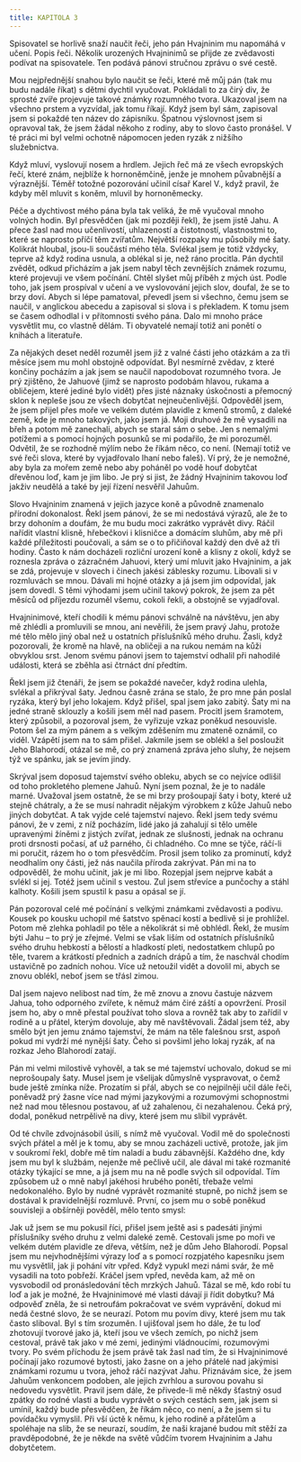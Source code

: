 ```yaml
---
title: KAPITOLA 3
---
```


Spisovatel se horlivě snaží naučit řeči, jeho pán Hvajninim mu napomáhá v učení. Popis řeči. Několik urozených Hvajninimů se přijde ze zvědavosti podívat na spisovatele. Ten podává pánovi stručnou zprávu o své cestě.

Mou nejpřednější snahou bylo naučit se řeči, které mě můj pán (tak mu budu nadále říkat) s dětmi dychtil vyučovat. Pokládali to za čirý div, že sprosté zvíře projevuje takové známky rozumného tvora. Ukazoval jsem na všechno prstem a vyzvídal, jak tomu říkají. Když jsem byl sám, zapisoval jsem si pokaždé ten název do zápisníku. Špatnou výslovnost jsem si opravoval tak, že jsem žádal někoho z rodiny, aby to slovo často pronášel. V té práci mi byl velmi ochotně nápomocen jeden ryzák z nižšího služebnictva.

Když mluví, vyslovují nosem a hrdlem. Jejich řeč má ze všech evropských řečí, které znám, nejblíže k hornoněmčině, jenže je mnohem půvabnější a výraznější. Téměř totožné pozorování učinil císař Karel V., když pravil, že kdyby měl mluvit s koněm, mluvil by hornoněmecky.

Péče a dychtivost mého pána byla tak veliká, že mě vyučoval mnoho volných hodin. Byl přesvědčen (jak mi později řekl), že jsem jistě Jahu. A přece žasl nad mou učenlivostí, uhlazeností a čistotností, vlastnostmi to, které se naprosto příčí těm zvířatům. Největší rozpaky mu působily mé šaty. Kolikrát hloubal, jsou-li součástí mého těla. Svlékal jsem je totiž vždycky, teprve až když rodina usnula, a oblékal si je, než ráno procitla. Pán dychtil zvědět, odkud přicházím a jak jsem nabyl těch zevnějších známek rozumu, které projevuji ve všem počínání. Chtěl slyšet můj příběh z mých úst. Podle toho, jak jsem prospíval v učení a ve vyslovování jejich slov, doufal, že se to brzy doví. Abych si lépe pamatoval, převedl jsem si všechno, čemu jsem se naučil, v anglickou abecedu a zapisoval si slova i s překladem. K tomu jsem se časem odhodlal i v přítomnosti svého pána. Dalo mi mnoho práce vysvětlit mu, co vlastně dělám. Ti obyvatelé nemají totiž ani ponětí o knihách a literatuře.

Za nějakých deset neděl rozuměl jsem již z valné části jeho otázkám a za tři měsíce jsem mu mohl obstojně odpovídat. Byl nesmírně zvědav, z které končiny pocházím a jak jsem se naučil napodobovat rozumného tvora. Je prý zjištěno, že Jahuové (jimž se naprosto podobám hlavou, rukama a obličejem, které jediné bylo vidět) přes jisté náznaky úskočnosti a přemocný sklon k nepleše jsou ze všech dobytčat nejneučenlivější. Odpověděl jsem, že jsem přijel přes moře ve velkém dutém plavidle z kmenů stromů, z daleké země, kde je mnoho takových, jako jsem já. Moji druhové že mě vysadili na břeh a potom mě zanechali, abych se staral sám o sebe. Jen s nemalými potížemi a s pomocí hojných posunků se mi podařilo, že mi porozuměl. Odvětil, že se rozhodně mýlím nebo že říkám něco, co není. (Nemají totiž ve své řeči slova, které by vyjadřovalo lhaní nebo faleš). Ví prý, že je nemožné, aby byla za mořem země nebo aby poháněl po vodě houf dobytčat dřevěnou loď, kam je jim libo. Je prý si jist, že žádný Hvajninim takovou loď jakživ neudělá a také by její řízení nesvěřil Jahuům.

Slovo Hvajninim znamená v jejich jazyce koně a původně znamenalo přírodní dokonalost. Řekl jsem pánovi, že se mi nedostává výrazů, ale že to brzy dohoním a doufám, že mu budu moci zakrátko vyprávět divy. Ráčil nařídit vlastní klisně, hřebečkovi i klisničce a domácím sluhům, aby mě při každé příležitosti poučovali, a sám se o to přičiňoval každý den dvě až tři hodiny. Často k nám docházeli rozliční urození koně a klisny z okolí, když se roznesla zpráva o zázračném Jahuovi, který umí mluvit jako Hvajninim, a jak se zdá, projevuje v slovech i činech jakési záblesky rozumu. Libovali si v rozmluvách se mnou. Dávali mi hojné otázky a já jsem jim odpovídal, jak jsem dovedl. S těmi výhodami jsem učinil takový pokrok, že jsem za pět měsíců od příjezdu rozuměl všemu, cokoli řekli, a obstojně se vyjadřoval.

Hvajninimové, kteří chodili k mému pánovi schválně na návštěvu, jen aby mě zhlédli a promluvili se mnou, ani nevěřili, že jsem pravý Jahu, protože mé tělo mělo jiný obal než u ostatních příslušníků mého druhu. Žasli, když pozorovali, že kromě na hlavě, na obličeji a na rukou nemám na kůži obvyklou srst. Jenom svému pánovi jsem to tajemství odhalil při nahodilé události, která se zběhla asi čtrnáct dní předtím.

Řekl jsem již čtenáři, že jsem se pokaždé navečer, když rodina ulehla, svlékal a přikrýval šaty. Jednou časně zrána se stalo, že pro mne pán poslal ryzáka, který byl jeho lokajem. Když přišel, spal jsem jako zabitý. Šaty mi na jedné straně sklouzly a košili jsem měl nad pasem. Procitl jsem šramotem, který způsobil, a pozoroval jsem, že vyřizuje vzkaz poněkud nesouvisle. Potom šel za mým pánem a s velkým zděšením mu zmateně oznámil, co viděl. Vzápětí jsem na to sám přišel. Jakmile jsem se oblékl a šel posloužit Jeho Blahorodí, otázal se mě, co prý znamená zpráva jeho sluhy, že nejsem týž ve spánku, jak se jevím jindy.

Skrýval jsem doposud tajemství svého obleku, abych se co nejvíce odlišil od toho prokletého plemene Jahuů. Nyní jsem poznal, že je to nadále marné. Uvažoval jsem ostatně, že se mi brzy prošoupají šaty i boty, které už stejně chátraly, a že se musí nahradit nějakým výrobkem z kůže Jahuů nebo jiných dobytčat. A tak vyjde celé tajemství najevo. Řekl jsem tedy svému pánovi, že v zemi, z níž pocházím, lidé jako já zahalují si tělo uměle upravenými žíněmi z jistých zvířat, jednak ze slušnosti, jednak na ochranu proti drsnosti počasí, ať už parného, či chladného. Co mne se týče, ráčí-li mi poručit, rázem ho o tom přesvědčím. Prosil jsem toliko za prominutí, když neodhalím ony části, jež nás naučila příroda zakrývat. Pán mi na to odpověděl, že mohu učinit, jak je mi libo. Rozepjal jsem nejprve kabát a svlékl si jej. Totéž jsem učinil s vestou. Zul jsem střevíce a punčochy a stáhl kalhoty. Košili jsem spustil k pasu a opásal se jí.

Pán pozoroval celé mé počínání s velkými známkami zvědavosti a podivu. Kousek po kousku uchopil mé šatstvo spěnací kostí a bedlivě si je prohlížel. Potom mě zlehka pohladil po těle a několikrát si mě obhlédl. Řekl, že musím býti Jahu – to prý je zřejmé. Velmi se však liším od ostatních příslušníků svého druhu hebkostí a bělostí a hladkostí pleti, nedostatkem chlupů po těle, tvarem a krátkostí předních a zadních drápů a tím, že naschvál chodím ustavičně po zadních nohou. Více už netoužil vidět a dovolil mi, abych se znovu oblékl, neboť jsem se třásl zimou.

Dal jsem najevo nelibost nad tím, že mě znovu a znovu častuje názvem Jahua, toho odporného zvířete, k němuž mám čiré záští a opovržení. Prosil jsem ho, aby o mně přestal používat toho slova a rovněž tak aby to zařídil v rodině a u přátel, kterým dovoluje, aby mě navštěvovali. Žádal jsem též, aby smělo být jen jemu známo tajemství, že mám na těle falešnou srst, aspoň pokud mi vydrží mé nynější šaty. Čeho si povšiml jeho lokaj ryzák, ať na rozkaz Jeho Blahorodí zatají.

Pán mi velmi milostivě vyhověl, a tak se mé tajemství uchovalo, dokud se mi neprošoupaly šaty. Musel jsem je všelijak důmyslně vyspravovat, o čemž bude ještě zmínka níže. Prozatím si přál, abych se co nejpilněji učil dále řeči, poněvadž prý žasne více nad mými jazykovými a rozumovými schopnostmi než nad mou tělesnou postavou, ať už zahalenou, či nezahalenou. Čeká prý, dodal, poněkud netrpělivě na divy, které jsem mu slíbil vyprávět.

Od té chvíle zdvojnásobil úsilí, s nímž mě vyučoval. Vodil mě do společnosti svých přátel a měl je k tomu, aby se mnou zacházeli uctivě, protože, jak jim v soukromí řekl, dobře mě tím naladí a budu zábavnější. Každého dne, kdy jsem mu byl k službám, nejenže mě pečlivě učil, ale dával mi také rozmanité otázky týkající se mne, a já jsem mu na ně podle svých sil odpovídal. Tím způsobem už o mně nabyl jakéhosi hrubého ponětí, třebaže velmi nedokonalého. Bylo by nudné vyprávět rozmanité stupně, po nichž jsem se dostával k pravidelnější rozmluvě. První, co jsem mu o sobě poněkud souvisleji a obšírněji pověděl, mělo tento smysl:

Jak už jsem se mu pokusil říci, přišel jsem ještě asi s padesáti jinými příslušníky svého druhu z velmi daleké země. Cestovali jsme po moři ve velkém dutém plavidle ze dřeva, větším, než je dům Jeho Blahorodí. Popsal jsem mu nejvhodnějšími výrazy loď a s pomocí rozpjatého kapesníku jsem mu vysvětlil, jak ji pohání vítr vpřed. Když vypukl mezi námi svár, že mě vysadili na toto pobřeží. Kráčel jsem vpřed, nevěda kam, až mě on vysvobodil od pronásledování těch mrzkých Jahuů. Tázal se mě, kdo robí tu loď a jak je možné, že Hvajninimové mé vlasti dávají ji řídit dobytku? Má odpověď zněla, že si netroufám pokračovat ve svém vyprávění, dokud mi nedá čestné slovo, že se neurazí. Potom mu povím divy, které jsem mu tak často sliboval. Byl s tím srozuměn. I ujišťoval jsem ho dále, že tu loď zhotovují tvorové jako já, kteří jsou ve všech zemích, po nichž jsem cestoval, právě tak jako v mé zemi, jedinými vládnoucími, rozumovými tvory. Po svém příchodu že jsem právě tak žasl nad tím, že si Hvajninimové počínají jako rozumové bytosti, jako žasne on a jeho přátelé nad jakýmisi známkami rozumu u tvora, jehož ráčí nazývat Jahu. Přiznávám sice, že jsem Jahuům venkoncem podoben, ale jejich zvrhlou a surovou povahu si nedovedu vysvětlit. Pravil jsem dále, že přivede-li mě někdy šťastný osud zpátky do rodné vlasti a budu vyprávět o svých cestách sem, jak jsem si umínil, každý bude přesvědčen, že říkám něco, co není, a že jsem si tu povídačku vymyslil. Při vší úctě k němu, k jeho rodině a přátelům a spoléhaje na slib, že se neurazí, soudím, že naši krajané budou mít stěží za pravděpodobné, že je někde na světě vůdčím tvorem Hvajninim a Jahu dobytčetem.
